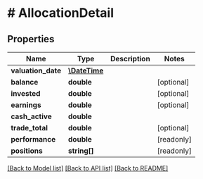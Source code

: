 # # AllocationDetail

## Properties

Name | Type | Description | Notes
------------ | ------------- | ------------- | -------------
**valuation_date** | [**\DateTime**](\DateTime.md) |  |
**balance** | **double** |  | [optional]
**invested** | **double** |  | [optional]
**earnings** | **double** |  | [optional]
**cash_active** | **double** |  |
**trade_total** | **double** |  | [optional]
**performance** | **double** |  | [readonly]
**positions** | **string[]** |  | [readonly]

[[Back to Model list]](../../README.md#models) [[Back to API list]](../../README.md#endpoints) [[Back to README]](../../README.md)
